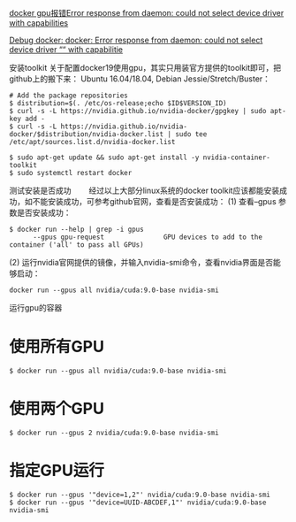 [docker gpu报错Error response from daemon: could not select device driver  with capabilities](https://blog.csdn.net/weixin_44966641/article/details/123760614)

[Debug docker: docker: Error response from daemon: could not select device driver ““ with capabilitie](https://blog.csdn.net/weixin_38812492/article/details/114338589)

安装toolkit
关于配置docker19使用gpu，其实只用装官方提供的toolkit即可，把github上的搬下来：
Ubuntu 16.04/18.04, Debian Jessie/Stretch/Buster：

```
# Add the package repositories
$ distribution=$(. /etc/os-release;echo $ID$VERSION_ID)
$ curl -s -L https://nvidia.github.io/nvidia-docker/gpgkey | sudo apt-key add -
$ curl -s -L https://nvidia.github.io/nvidia-docker/$distribution/nvidia-docker.list | sudo tee /etc/apt/sources.list.d/nvidia-docker.list

$ sudo apt-get update && sudo apt-get install -y nvidia-container-toolkit
$ sudo systemctl restart docker

```



测试安装是否成功
  经过以上大部分linux系统的docker toolkit应该都能安装成功，如不能安装成功，可参考github官网，查看是否安装成功：
(1) 查看–gpus 参数是否安装成功：


```
$ docker run --help | grep -i gpus
      --gpus gpu-request               GPU devices to add to the container ('all' to pass all GPUs)
```


(2) 运行nvidia官网提供的镜像，并输入nvidia-smi命令，查看nvidia界面是否能够启动：

`docker run --gpus all nvidia/cuda:9.0-base nvidia-smi`

运行gpu的容器
# 使用所有GPU
`$ docker run --gpus all nvidia/cuda:9.0-base nvidia-smi`

# 使用两个GPU
`$ docker run --gpus 2 nvidia/cuda:9.0-base nvidia-smi`

# 指定GPU运行

```
$ docker run --gpus '"device=1,2"' nvidia/cuda:9.0-base nvidia-smi
$ docker run --gpus '"device=UUID-ABCDEF,1"' nvidia/cuda:9.0-base nvidia-smi
```

